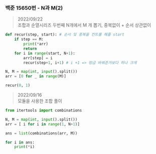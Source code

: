 ### 백준 15650번 - N과 M(2)

> 2022/09/22 <br>
> 조합과 순열시리즈 두번째
> N개에서 M 개 뽑기, 중복없이 + 순서 상관없이

```python
def recur(step, start): # 순서 및 중복을 컨트롤 해줄 start
    if step == M:
        print(*arr)
        return
    for i in range(start, N+1):
        arr[step] = i
        recur(step+1, i+1) # i +1 => 방금 바꿔준거보다 하나 크게

N, M = map(int, input().split())
arr = [0 for _ in range(M)]

recur(0, 1)
```


> 2022/09/16 <br>
> 모듈을 사용한 조합 풀이

```python
from itertools import combinations

N, M = map(int, input().split())
arr = [ i for i in range(1, N+1)]

ans = list(combinations(arr, M))

for i in ans:
    print(*i)
```
